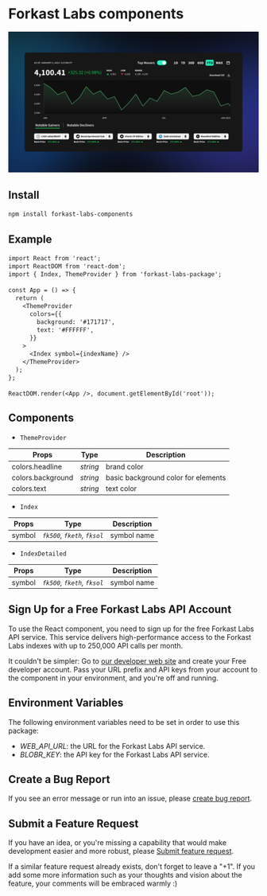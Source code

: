# Forkast Labs components

![Forkastlabs](https://github.com/Forkast-Labs/forkast-labs-components/blob/main/.github/preview.png)

## Install

```bash
npm install forkast-labs-components
```

## Example

```tsx
import React from 'react';
import ReactDOM from 'react-dom';
import { Index, ThemeProvider } from 'forkast-labs-package';

const App = () => {
  return (
    <ThemeProvider
      colors={{
        background: '#171717',
        text: '#FFFFFF',
      }}
    >
      <Index symbol={indexName} />
    </ThemeProvider>
  );
};

ReactDOM.render(<App />, document.getElementById('root'));
```

## Components

- `ThemeProvider`

| Props             | Type     | Description                         |
| ----------------- | -------- | ----------------------------------- |
| colors.headline   | _string_ | brand color                         |
| colors.background | _string_ | basic background color for elements |
| colors.text       | _string_ | text color                          |

- `Index`

| Props  | Type                        | Description |
| ------ | --------------------------- | ----------- |
| symbol | _`fk500`, `fketh`, `fksol`_ | symbol name |

- `IndexDetailed`

| Props  | Type                        | Description |
| ------ | --------------------------- | ----------- |
| symbol | _`fk500`, `fketh`, `fksol`_ | symbol name |

## Sign Up for a Free Forkast Labs API Account

To use the React component, you need to sign up for the free Forkast Labs API service. This service delivers high-performance access to the Forkast Labs indexes with up to 250,000 API calls per month. 

It couldn't be simpler: Go to [our developer web site](https://developer.forkastlabs.xyz/) and create your Free developer account. Pass your URL prefix and API keys from your account to the component in your environment, and you're off and running.

## Environment Variables

The following environment variables need to be set in order to use this package:

* _WEB_API_URL_: the URL for the Forkast Labs API service.
* _BLOBR_KEY_: the API key for the Forkast Labs API service.

## Create a Bug Report

If you see an error message or run into an issue, please [create bug report](https://github.com/Forkast-Labs/forkast-labs-components/issues/new?assignees=&labels=bug&title=%F0%9F%90%9B+Bug+Report%3A+).

## Submit a Feature Request

If you have an idea, or you're missing a capability that would make development easier and more robust, please [Submit feature request](https://github.com/Forkast-Labs/forkast-labs-components/issues/new?assignees=&labels=feature%20request&title=Feature%20request:+).

If a similar feature request already exists, don't forget to leave a "+1".
If you add some more information such as your thoughts and vision about the feature, your comments will be embraced warmly :)
